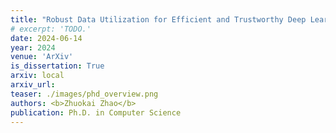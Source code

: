 ```yaml
---
title: "Robust Data Utilization for Efficient and Trustworthy Deep Learning"
# excerpt: 'TODO.'
date: 2024-06-14
year: 2024
venue: 'ArXiv'
is_dissertation: True
arxiv: local
arxiv_url:
teaser: ./images/phd_overview.png
authors: <b>Zhuokai Zhao</b>
publication: Ph.D. in Computer Science
---
```

